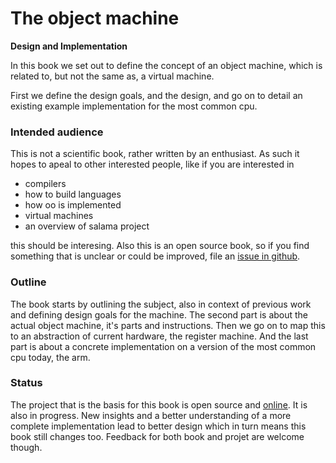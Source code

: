 # The object machine

**Design and Implementation**

In this book we set out to define the concept of an object machine, which is related to, but not the same as, a virtual machine.

First we define the design goals, and the design, and go on to detail an existing example implementation for the most common cpu.

### Intended audience

This is not a scientific book, rather written by an enthusiast. As such it hopes to apeal to other interested people, like if you are interested in

- compilers
- how to build languages
- how oo is implemented
- virtual machines
- an overview of salama project

this should be interesing. Also this is an open source book, so if you find something that is unclear or could be improved, file an [issue in github](https://github.com/dancinglightning/object-machine/issues).

### Outline

The book starts by outlining the subject, also in context of previous work and defining design goals for the machine.
The second part is about the actual object machine, it's parts and instructions. Then we go on to map this to an abstraction of current hardware, the register machine.
And the last part is about a concrete implementation on a version of the most common cpu today, the arm.

### Status

The project that is the basis for this book is open source and [online](https://github.com/salama/salama). It is also in progress. New insights and a better understanding of a more complete implementation lead to better design which in turn means this book still changes too. Feedback for both book and projet are welcome though.

